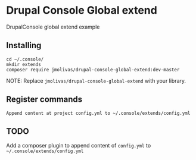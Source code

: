 # Drupal Console Global extend 

DrupalConsole global extend example

## Installing
```
cd ~/.console/
mkdir extends
composer require jmolivas/drupal-console-global-extend:dev-master
```
NOTE: Replace `jmolivas/drupal-console-global-extend` with your library.

## Register commands
```
Append content at project config.yml to ~/.console/extends/config.yml 
```

## TODO
Add a composer plugin to append content of `config.yml` to `~/.console/extends/config.yml`
